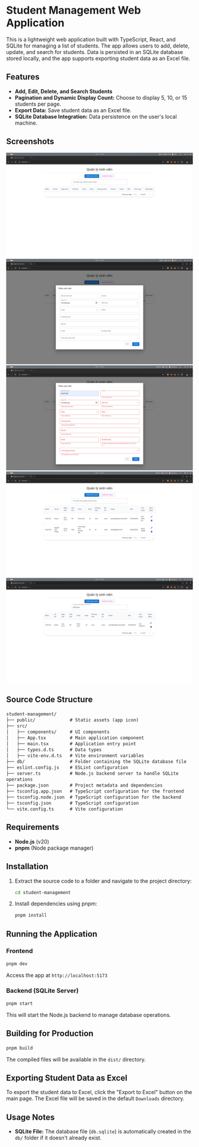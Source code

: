 # Student Management Web Application

This is a lightweight web application built with TypeScript, React, and SQLite for managing a list of students. The app allows users to add, delete, update, and search for students. Data is persisted in an SQLite database stored locally, and the app supports exporting student data as an Excel file.

## Features

- **Add, Edit, Delete, and Search Students**
- **Pagination and Dynamic Display Count:** Choose to display 5, 10, or 15 students per page.
- **Export Data:** Save student data as an Excel file.
- **SQLite Database Integration:** Data persistence on the user's local machine.

## Screenshots

![Main Screen](./screenshots/main-screen.png)
![Add Student Screen](./screenshots/add-student-screen.png)
![Add Error Screen](./screenshots/add-error-screen.png)
![Main Student Screen](./screenshots/main-student-screen.png)
![Find Student Screen](./screenshots/find-student-screen.png)

## Source Code Structure

```plaintext
student-management/
├── public/             # Static assets (app icon)
├── src/
│   ├── components/     # UI components
│   ├── App.tsx         # Main application component
│   ├── main.tsx        # Application entry point
│   ├── types.d.ts      # Data types
│   ├── vite-env.d.ts   # Vite environment variables
├── db/                 # Folder containing the SQLite database file
├── eslint.config.js    # ESLint configuration
├── server.ts           # Node.js backend server to handle SQLite operations
├── package.json        # Project metadata and dependencies
├── tsconfig.app.json   # TypeScript configuration for the frontend
├── tsconfig.node.json  # TypeScript configuration for the backend
├── tsconfig.json       # TypeScript configuration
└── vite.config.ts      # Vite configuration
```

## Requirements

- **Node.js** (v20)
- **pnpm** (Node package manager)

## Installation

1. Extract the source code to a folder and navigate to the project directory:
   ```bash
   cd student-management
   ```
2. Install dependencies using pnpm:
   ```bash
   pnpm install
   ```

## Running the Application

### Frontend

```bash
pnpm dev
```

Access the app at `http://localhost:5173`

### Backend (SQLite Server)

```bash
pnpm start
```

This will start the Node.js backend to manage database operations.

## Building for Production

```bash
pnpm build
```

The compiled files will be available in the `dist/` directory.

## Exporting Student Data as Excel

To export the student data to Excel, click the "Export to Excel" button on the main page. The Excel file will be saved in the default `Downloads` directory.

## Usage Notes

- **SQLite File:** The database file (`db.sqlite`) is automatically created in the `db/` folder if it doesn't already exist.
